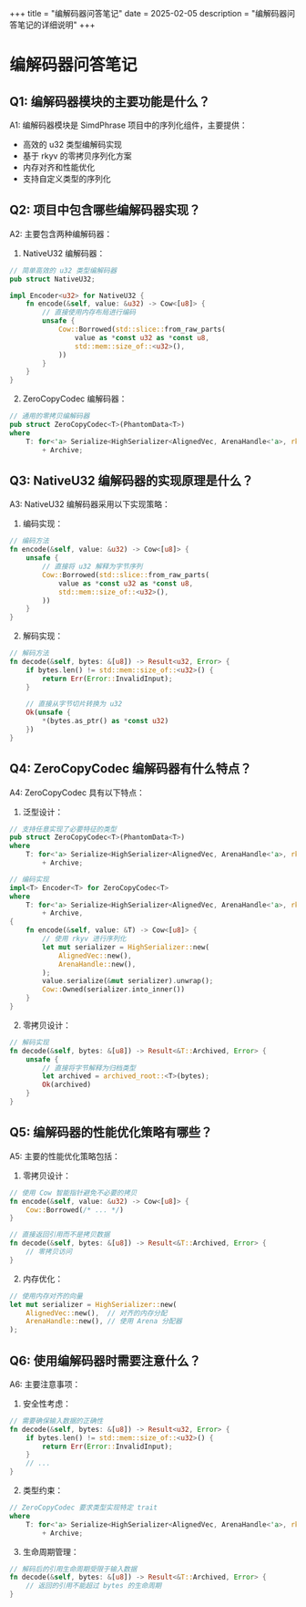 +++
title = "编解码器问答笔记"
date = 2025-02-05
description = "编解码器问答笔记的详细说明"
+++

# 编解码器问答笔记

## Q1: 编解码器模块的主要功能是什么？
A1: 编解码器模块是 SimdPhrase 项目中的序列化组件，主要提供：
- 高效的 u32 类型编解码实现
- 基于 rkyv 的零拷贝序列化方案
- 内存对齐和性能优化
- 支持自定义类型的序列化

## Q2: 项目中包含哪些编解码器实现？
A2: 主要包含两种编解码器：

1. NativeU32 编解码器：
```rust
// 简单高效的 u32 类型编解码器
pub struct NativeU32;

impl Encoder<u32> for NativeU32 {
    fn encode(&self, value: &u32) -> Cow<[u8]> {
        // 直接使用内存布局进行编码
        unsafe {
            Cow::Borrowed(std::slice::from_raw_parts(
                value as *const u32 as *const u8,
                std::mem::size_of::<u32>(),
            ))
        }
    }
}
```

2. ZeroCopyCodec 编解码器：
```rust
// 通用的零拷贝编解码器
pub struct ZeroCopyCodec<T>(PhantomData<T>)
where
    T: for<'a> Serialize<HighSerializer<AlignedVec, ArenaHandle<'a>, rkyv::rancor::Error>>
        + Archive;
```

## Q3: NativeU32 编解码器的实现原理是什么？
A3: NativeU32 编解码器采用以下实现策略：

1. 编码实现：
```rust
// 编码方法
fn encode(&self, value: &u32) -> Cow<[u8]> {
    unsafe {
        // 直接将 u32 解释为字节序列
        Cow::Borrowed(std::slice::from_raw_parts(
            value as *const u32 as *const u8,
            std::mem::size_of::<u32>(),
        ))
    }
}
```

2. 解码实现：
```rust
// 解码方法
fn decode(&self, bytes: &[u8]) -> Result<u32, Error> {
    if bytes.len() != std::mem::size_of::<u32>() {
        return Err(Error::InvalidInput);
    }
    
    // 直接从字节切片转换为 u32
    Ok(unsafe {
        *(bytes.as_ptr() as *const u32)
    })
}
```

## Q4: ZeroCopyCodec 编解码器有什么特点？
A4: ZeroCopyCodec 具有以下特点：

1. 泛型设计：
```rust
// 支持任意实现了必要特征的类型
pub struct ZeroCopyCodec<T>(PhantomData<T>)
where
    T: for<'a> Serialize<HighSerializer<AlignedVec, ArenaHandle<'a>, rkyv::rancor::Error>>
        + Archive;

// 编码实现
impl<T> Encoder<T> for ZeroCopyCodec<T>
where
    T: for<'a> Serialize<HighSerializer<AlignedVec, ArenaHandle<'a>, rkyv::rancor::Error>>
        + Archive,
{
    fn encode(&self, value: &T) -> Cow<[u8]> {
        // 使用 rkyv 进行序列化
        let mut serializer = HighSerializer::new(
            AlignedVec::new(),
            ArenaHandle::new(),
        );
        value.serialize(&mut serializer).unwrap();
        Cow::Owned(serializer.into_inner())
    }
}
```

2. 零拷贝设计：
```rust
// 解码实现
fn decode(&self, bytes: &[u8]) -> Result<&T::Archived, Error> {
    unsafe {
        // 直接将字节解释为归档类型
        let archived = archived_root::<T>(bytes);
        Ok(archived)
    }
}
```

## Q5: 编解码器的性能优化策略有哪些？
A5: 主要的性能优化策略包括：

1. 零拷贝设计：
```rust
// 使用 Cow 智能指针避免不必要的拷贝
fn encode(&self, value: &u32) -> Cow<[u8]> {
    Cow::Borrowed(/* ... */)
}

// 直接返回引用而不是拷贝数据
fn decode(&self, bytes: &[u8]) -> Result<&T::Archived, Error> {
    // 零拷贝访问
}
```

2. 内存优化：
```rust
// 使用内存对齐的向量
let mut serializer = HighSerializer::new(
    AlignedVec::new(),  // 对齐的内存分配
    ArenaHandle::new(), // 使用 Arena 分配器
);
```

## Q6: 使用编解码器时需要注意什么？
A6: 主要注意事项：

1. 安全性考虑：
```rust
// 需要确保输入数据的正确性
fn decode(&self, bytes: &[u8]) -> Result<u32, Error> {
    if bytes.len() != std::mem::size_of::<u32>() {
        return Err(Error::InvalidInput);
    }
    // ...
}
```

2. 类型约束：
```rust
// ZeroCopyCodec 要求类型实现特定 trait
where
    T: for<'a> Serialize<HighSerializer<AlignedVec, ArenaHandle<'a>, rkyv::rancor::Error>>
        + Archive;
```

3. 生命周期管理：
```rust
// 解码后的引用生命周期受限于输入数据
fn decode(&self, bytes: &[u8]) -> Result<&T::Archived, Error> {
    // 返回的引用不能超过 bytes 的生命周期
}